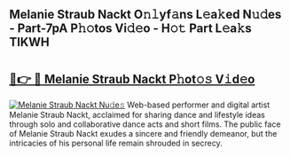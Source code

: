## Melanie Straub Nackt O𝚗𝚕yf𝚊ns L𝚎a𝚔ed N𝚞𝚍es - Part-7pA P𝚑𝚘tos Vi𝚍𝚎o - H𝚘𝚝 Part L𝚎a𝚔s TlKWH

# <h2><a href="http://kf9ho39.oniu.top/?m=Melanie+Straub+Nackt">🔗👉 🔴 Melanie Straub Nackt P𝚑ot𝚘𝚜 V𝚒d𝚎o</a></h2>

[![Melanie Straub Nackt Nu𝚍e𝚜](https://i.imgur.com/0qMVB7G.gif)](http://kf9ho39.oniu.top/?m=Melanie+Straub+Nackt)
Web-based performer and digital artist Melanie Straub Nackt, acclaimed for sharing dance and lifestyle ideas through solo and collaborative dance acts and short films. The public face of Melanie Straub Nackt exudes a sincere and friendly demeanor, but the intricacies of his personal life remain shrouded in secrecy.  
